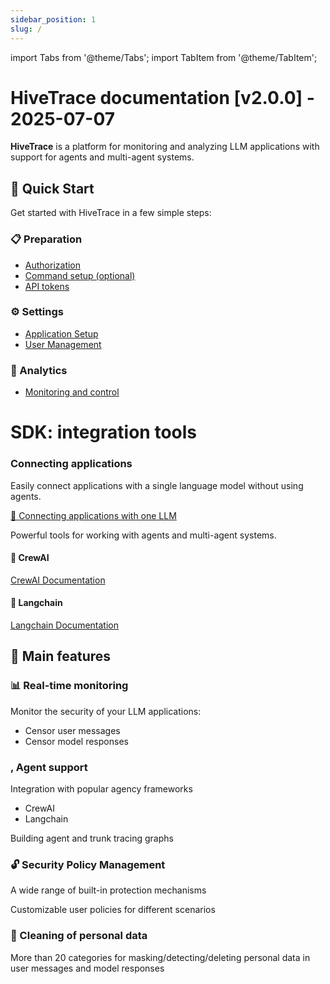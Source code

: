 ```yaml
---
sidebar_position: 1
slug: /
---
```


import Tabs from '@theme/Tabs';
import TabItem from '@theme/TabItem';

# HiveTrace documentation [v2.0.0] - 2025-07-07

<div style={{textAlign: 'left', marginBottom: '2rem'}}>

**HiveTrace** is a platform for monitoring and analyzing LLM applications with support for agents and multi-agent systems.

</div>

## 🚀 Quick Start

Get started with HiveTrace in a few simple steps:

<div style={{display: 'grid', gridTemplateColumns: 'repeat(auto-fit, minmax(300px, 1fr))', gap: '1rem', marginBottom: '2rem'}}>

<div style={{border: '1px solid var(--ifm-color-emphasis-300)', borderRadius: '8px', padding: '1.5rem', backgroundColor: 'var(--ifm-background-color)'}}>

### 📋 Preparation
- [Authorization](getting_started/auth-setup)
- [Command setup (optional)](getting_started/team-setup)
- [API tokens](getting_started/integration)

</div>

<div style={{border: '1px solid var(--ifm-color-emphasis-300)', borderRadius: '8px', padding: '1.5rem', backgroundColor: 'var(--ifm-background-color)'}}>

### ⚙️ Settings
- [Application Setup](getting_started/app-setup)
- [User Management](getting_started/user-management)

</div>

<div style={{border: '1px solid var(--ifm-color-emphasis-300)', borderRadius: '8px', padding: '1.5rem', backgroundColor: 'var(--ifm-background-color)'}}>

### 🔗 Analytics
- [Monitoring and control](getting_started/monitoring)

</div>

</div>

# SDK: integration tools

### Connecting applications

<Tabs>
<TabItem value="single-llm" label="Single LLM" default>

Easily connect applications with a single language model without using agents.

[📖 Connecting applications with one LLM](SDK/single_llm_applications)

</TabItem>
<TabItem value="agents" label="Agents">

Powerful tools for working with agents and multi-agent systems.

<div style={{display: 'grid', gridTemplateColumns: 'repeat(auto-fit, minmax(250px, 1fr))', gap: '1rem', marginTop: '1rem'}}>

<div style={{border: '1px solid var(--ifm-color-emphasis-300)', borderRadius: '6px', padding: '1rem', textAlign: 'center'}}>

#### 🤖 CrewAI
[CrewAI Documentation](SDK/Agents/CrewAI/)

</div>

<div style={{border: '1px solid var(--ifm-color-emphasis-300)', borderRadius: '6px', padding: '1rem', textAlign: 'center'}}>

#### 🔗 Langchain
[Langchain Documentation](SDK/Agents/Langchain/)

</div>

</div>

</TabItem>
</Tabs>

## 🎯 Main features

<div style={{display: 'grid', gridTemplateColumns: 'repeat(auto-fit, minmax(280px, 1fr))', gap: '1.5rem', marginTop: '2rem'}}>

<div style={{border: '1px solid var(--ifm-color-emphasis-300)', borderRadius: '8px', padding: '1.5rem', backgroundColor: 'var(--ifm-background-color)'}}>

### 📊 Real-time monitoring
Monitor the security of your LLM applications:
- Censor user messages
- Censor model responses

</div>

<div style={{border: '1px solid var(--ifm-color-emphasis-300)', borderRadius: '8px', padding: '1.5rem', backgroundColor: 'var(--ifm-background-color)'}}>

### , Agent support
Integration with popular agency frameworks
- CrewAI
- Langchain

Building agent and trunk tracing graphs

</div>

<div style={{border: '1px solid var(--ifm-color-emphasis-300)', borderRadius: '8px', padding: '1.5rem', backgroundColor: 'var(--ifm-background-color)'}}>

### 🔓 Security Policy Management
A wide range of built-in protection mechanisms

Customizable user policies for different scenarios

</div>

<div style={{border: '1px solid var(--ifm-color-emphasis-300)', borderRadius: '8px', padding: '1.5rem', backgroundColor: 'var(--ifm-background-color)'}}>

### 🧹 Cleaning of personal data
More than 20 categories for masking/detecting/deleting personal data in user messages and model responses

</div>

</div>
